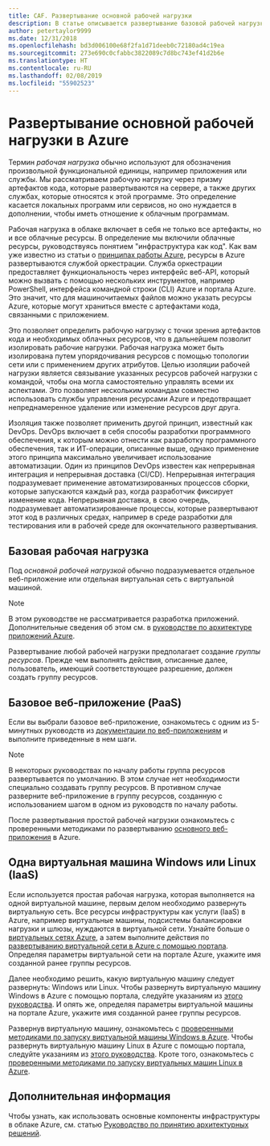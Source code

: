 ```yaml
---
title: CAF. Развертывание основной рабочей нагрузки
description: В статье описывается развертывание базовой рабочей нагрузки в Azure
author: petertaylor9999
ms.date: 12/31/2018
ms.openlocfilehash: bd3d006100e68f2fa1d71deeb0c72180ad4c19ea
ms.sourcegitcommit: 273e690c0cfabbc3822089c7d8bc743ef41d2b6e
ms.translationtype: HT
ms.contentlocale: ru-RU
ms.lasthandoff: 02/08/2019
ms.locfileid: "55902523"
---
```

# <a name="deploy-a-basic-workload-in-azure"></a>Развертывание основной рабочей нагрузки в Azure

Термин *рабочая нагрузка* обычно используют для обозначения произвольной функциональной единицы, например приложения или службы. Мы рассматриваем рабочую нагрузку через призму артефактов кода, которые развертываются на сервере, а также других службах, которые относятся к этой программе. Это определение касается локальных программ или сервисов, но оно нуждается в дополнении, чтобы иметь отношение к облачным программам.

Рабочая нагрузка в облаке включает в себя не только все артефакты, но и все облачные ресурсы. В определение мы включили облачные ресурсы, руководствуясь понятием "инфраструктура как код". Как вам уже известно из статьи о [принципах работы Azure](../../getting-started/what-is-azure.md), ресурсы в Azure развертываются службой оркестрации. Служба оркестрации предоставляет функциональность через интерфейс веб-API, который можно вызвать с помощью нескольких инструментов, например PowerShell, интерфейса командной строки (CLI) Azure и портала Azure. Это значит, что для машиночитаемых файлов можно указать ресурсы Azure, которые могут храниться вместе с артефактами кода, связанными с приложением.

Это позволяет определить рабочую нагрузку с точки зрения артефактов кода и необходимых облачных ресурсов, что в дальнейшем позволит изолировать рабочие нагрузки. Рабочая нагрузка может быть изолирована путем упорядочивания ресурсов с помощью топологии сети или с применением других атрибутов. Целью изоляции рабочей нагрузки является связывание указанных ресурсов рабочей нагрузки с командой, чтобы она могла самостоятельно управлять всеми их аспектами. Это позволяет нескольким командам совместно использовать службы управления ресурсами Azure и предотвращает непреднамеренное удаление или изменение ресурсов друг друга.

Изоляция также позволяет применить другой принцип, известный как DevOps. DevOps включает в себя способы разработки программного обеспечения, к которым можно отнести как разработку программного обеспечения, так и ИТ-операции, описанные выше, однако применение этого принципа максимально увеличивает использование автоматизации. Один из принципов DevOps известен как непрерывная интеграция и непрерывная доставка (CI/CD). Непрерывная интеграция подразумевает применение автоматизированных процессов сборки, которые запускаются каждый раз, когда разработчик фиксирует изменение кода. Непрерывная доставка, в свою очередь, подразумевает автоматизированные процессы, которые развертывают этот код в различных средах, например в среде разработки для тестирования или в рабочей среде для окончательного развертывания.

## <a name="basic-workload"></a>Базовая рабочая нагрузка

Под *основной рабочей нагрузкой* обычно подразумевается отдельное веб-приложение или отдельная виртуальная сеть с виртуальной машиной.

> [!NOTE]
> В этом руководстве не рассматривается разработка приложений. Дополнительные сведения об этом см. в [руководстве по архитектуре приложений Azure](/azure/architecture/guide/).

Развертывание любой рабочей нагрузки предполагает создание *группы ресурсов*. Прежде чем выполнять действия, описанные далее, пользователь, имеющий соответствующее разрешение, должен создать группу ресурсов.

## <a name="basic-web-application-paas"></a>Базовое веб-приложение (PaaS)

Если вы выбрали базовое веб-приложение, ознакомьтесь с одним из 5-минутных руководств из [документации по веб-приложениям](/azure/app-service?toc=/azure/architecture/cloud-adoption-guide/toc.json) и выполните приведенные в нем шаги.

> [!NOTE]
> В некоторых руководствах по началу работы группа ресурсов развертывается по умолчанию. В этом случае нет необходимости специально создавать группу ресурсов. В противном случае разверните веб-приложение в группу ресурсов, созданную с использованием шагом в одном из руководств по началу работы.

После развертывания простой рабочей нагрузки ознакомьтесь с проверенными методиками по развертыванию [основного веб-приложения](/azure/architecture/reference-architectures/app-service-web-app/basic-web-app?toc=/azure/architecture/cloud-adoption-guide/toc.json) в Azure.

## <a name="single-windows-or-linux-vm-iaas"></a>Одна виртуальная машина Windows или Linux (IaaS)

Если используется простая рабочая нагрузка, которая выполняется на одной виртуальной машине, первым делом необходимо развернуть виртуальную сеть. Все ресурсы инфраструктуры как услуги (IaaS) в Azure, например виртуальные машины, подсистемы балансировки нагрузки и шлюзы, нуждаются в виртуальной сети. Узнайте больше о [виртуальных сетях Azure](/azure/virtual-network/virtual-networks-overview?toc=/azure/architecture/cloud-adoption-guide/toc.json), а затем выполните действия по [развертыванию виртуальной сети в Azure с помощью портала](/azure/virtual-network/quick-create-portal?toc=/azure/architecture/cloud-adoption-guide/toc.json). Определяя параметры виртуальной сети на портале Azure, укажите имя созданной ранее группы ресурсов.

Далее необходимо решить, какую виртуальную машину следует развернуть: Windows или Linux. Чтобы развернуть виртуальную машину Windows в Azure с помощью портала, следуйте указаниям из [этого руководства](/azure/virtual-machines/windows/quick-create-portal?toc=/azure/architecture/cloud-adoption-guide/toc.json). И опять же, определяя параметры виртуальной машины на портале Azure, укажите имя созданной ранее группы ресурсов.

Развернув виртуальную машину, ознакомьтесь с [проверенными методиками по запуску виртуальной машины Windows в Azure](/azure/architecture/reference-architectures/virtual-machines-windows/single-vm?toc=/azure/architecture/cloud-adoption-guide/toc.json). Чтобы развернуть виртуальную машину Linux в Azure с помощью портала, следуйте указаниям из [этого руководства](/azure/virtual-machines/linux/quick-create-portal?toc=/azure/architecture/cloud-adoption-guide/toc.json). Кроте того, ознакомьтесь с [проверенными методиками по запуску виртуальных машин Linux в Azure](/azure/architecture/reference-architectures/virtual-machines-linux/single-vm?toc=/azure/architecture/cloud-adoption-guide/toc.json).

## <a name="next-steps"></a>Дополнительная информация

Чтобы узнать, как использовать основные компоненты инфраструктуры в облаке Azure, см. статью [Руководство по принятию архитектурных решений](../../decision-guides/overview.md).
